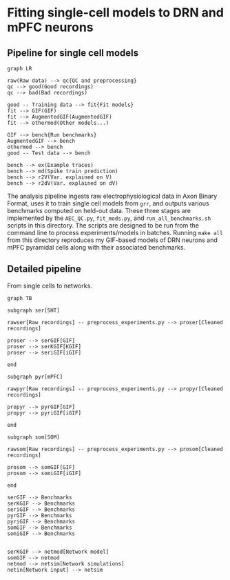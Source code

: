 # Fitting single-cell models to DRN and mPFC neurons

## Pipeline for single cell models
```mermaid
graph LR

raw(Raw data) --> qc{QC and preprocessing}
qc --> good(Good recordings)
qc --> bad(Bad recordings)

good -- Training data --> fit{Fit models}
fit --> GIF(GIF)
fit --> AugmentedGIF(AugmentedGIF)
fit --> othermod(Other models...)

GIF --> bench{Run benchmarks}
AugmentedGIF --> bench
othermod --> bench
good -- Test data --> bench

bench --> ex(Example traces)
bench --> md(Spike train prediction)
bench --> r2V(Var. explained on V)
bench --> r2dV(Var. explained on dV)
```

The analysis pipeline ingests raw electrophysiological data in Axon Binary
Format, uses it to train single cell models from `grr`, and outputs various
benchmarks computed on held-out data. These three stages are implemented by the
`AEC_QC.py`, `fit_mods.py`, and `run_all_benchmarks.sh` scripts in this
directory. The scripts are designed to be run from the command line to process
experiments/models in batches. Running `make all` from this directory reproduces
my GIF-based models of DRN neurons and mPFC pyramidal cells along with their
associated benchmarks.

## Detailed pipeline

From single cells to networks.

```mermaid
graph TB

subgraph ser[5HT]

rawser[Raw recordings] -- preprocess_experiments.py --> proser[Cleaned recordings]

proser --> serGIF[GIF]
proser --> serKGIF[KGIF]
proser --> seriGIF[iGIF]

end

subgraph pyr[mPFC]

rawpyr[Raw recordings] -- preprocess_experiments.py --> propyr[Cleaned recordings]

propyr --> pyrGIF[GIF]
propyr --> pyriGIF[iGIF]

end

subgraph som[SOM]

rawsom[Raw recordings] -- preprocess_experiments.py --> prosom[Cleaned recordings]

prosom --> somGIF[GIF]
prosom --> somiGIF[iGIF]

end

serGIF --> Benchmarks
serKGIF --> Benchmarks
seriGIF --> Benchmarks
pyrGIF --> Benchmarks
pyriGIF --> Benchmarks
somGIF --> Benchmarks
somiGIF --> Benchmarks


serKGIF --> netmod[Network model]
somGIF --> netmod
netmod --> netsim[Network simulations]
netin[Network input] --> netsim

```
